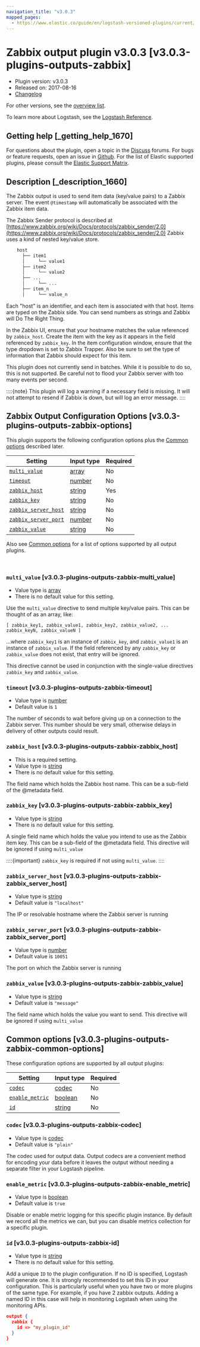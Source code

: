 ```yaml
---
navigation_title: "v3.0.3"
mapped_pages:
  - https://www.elastic.co/guide/en/logstash-versioned-plugins/current/v3.0.3-plugins-outputs-zabbix.html
---
```


# Zabbix output plugin v3.0.3 [v3.0.3-plugins-outputs-zabbix]


* Plugin version: v3.0.3
* Released on: 2017-08-16
* [Changelog](https://github.com/logstash-plugins/logstash-output-zabbix/blob/v3.0.3/CHANGELOG.md)

For other versions, see the [overview list](output-zabbix-index.md).

To learn more about Logstash, see the [Logstash Reference](logstash://reference/index.md).

## Getting help [_getting_help_1670]

For questions about the plugin, open a topic in the [Discuss](http://discuss.elastic.co) forums. For bugs or feature requests, open an issue in [Github](https://github.com/logstash-plugins/logstash-output-zabbix). For the list of Elastic supported plugins, please consult the [Elastic Support Matrix](https://www.elastic.co/support/matrix#matrix_logstash_plugins).


## Description [_description_1660]

The Zabbix output is used to send item data (key/value pairs) to a Zabbix server.  The event `@timestamp` will automatically be associated with the Zabbix item data.

The Zabbix Sender protocol is described at [https://www.zabbix.org/wiki/Docs/protocols/zabbix_sender/2.0](https://www.zabbix.org/wiki/Docs/protocols/zabbix_sender/2.0) Zabbix uses a kind of nested key/value store.

```txt
    host
      ├── item1
      │     └── value1
      ├── item2
      │     └── value2
      ├── ...
      │     └── ...
      ├── item_n
      │     └── value_n
```

Each "host" is an identifier, and each item is associated with that host. Items are typed on the Zabbix side.  You can send numbers as strings and Zabbix will Do The Right Thing.

In the Zabbix UI, ensure that your hostname matches the value referenced by `zabbix_host`. Create the item with the key as it appears in the field referenced by `zabbix_key`.  In the item configuration window, ensure that the type dropdown is set to Zabbix Trapper. Also be sure to set the type of information that Zabbix should expect for this item.

This plugin does not currently send in batches.  While it is possible to do so, this is not supported.  Be careful not to flood your Zabbix server with too many events per second.

::::{note}
This plugin will log a warning if a necessary field is missing. It will not attempt to resend if Zabbix is down, but will log an error message.
::::



## Zabbix Output Configuration Options [v3.0.3-plugins-outputs-zabbix-options]

This plugin supports the following configuration options plus the [Common options](v3-0-3-plugins-outputs-zabbix.md#v3.0.3-plugins-outputs-zabbix-common-options) described later.

| Setting | Input type | Required |
| --- | --- | --- |
| [`multi_value`](v3-0-3-plugins-outputs-zabbix.md#v3.0.3-plugins-outputs-zabbix-multi_value) | [array](logstash://reference/configuration-file-structure.md#array) | No |
| [`timeout`](v3-0-3-plugins-outputs-zabbix.md#v3.0.3-plugins-outputs-zabbix-timeout) | [number](logstash://reference/configuration-file-structure.md#number) | No |
| [`zabbix_host`](v3-0-3-plugins-outputs-zabbix.md#v3.0.3-plugins-outputs-zabbix-zabbix_host) | [string](logstash://reference/configuration-file-structure.md#string) | Yes |
| [`zabbix_key`](v3-0-3-plugins-outputs-zabbix.md#v3.0.3-plugins-outputs-zabbix-zabbix_key) | [string](logstash://reference/configuration-file-structure.md#string) | No |
| [`zabbix_server_host`](v3-0-3-plugins-outputs-zabbix.md#v3.0.3-plugins-outputs-zabbix-zabbix_server_host) | [string](logstash://reference/configuration-file-structure.md#string) | No |
| [`zabbix_server_port`](v3-0-3-plugins-outputs-zabbix.md#v3.0.3-plugins-outputs-zabbix-zabbix_server_port) | [number](logstash://reference/configuration-file-structure.md#number) | No |
| [`zabbix_value`](v3-0-3-plugins-outputs-zabbix.md#v3.0.3-plugins-outputs-zabbix-zabbix_value) | [string](logstash://reference/configuration-file-structure.md#string) | No |

Also see [Common options](v3-0-3-plugins-outputs-zabbix.md#v3.0.3-plugins-outputs-zabbix-common-options) for a list of options supported by all output plugins.

 

### `multi_value` [v3.0.3-plugins-outputs-zabbix-multi_value]

* Value type is [array](logstash://reference/configuration-file-structure.md#array)
* There is no default value for this setting.

Use the `multi_value` directive to send multiple key/value pairs. This can be thought of as an array, like:

`[ zabbix_key1, zabbix_value1, zabbix_key2, zabbix_value2, ... zabbix_keyN, zabbix_valueN ]`

…​where `zabbix_key1` is an instance of `zabbix_key`, and `zabbix_value1` is an instance of `zabbix_value`.  If the field referenced by any `zabbix_key` or `zabbix_value` does not exist, that entry will be ignored.

This directive cannot be used in conjunction with the single-value directives `zabbix_key` and `zabbix_value`.


### `timeout` [v3.0.3-plugins-outputs-zabbix-timeout]

* Value type is [number](logstash://reference/configuration-file-structure.md#number)
* Default value is `1`

The number of seconds to wait before giving up on a connection to the Zabbix server. This number should be very small, otherwise delays in delivery of other outputs could result.


### `zabbix_host` [v3.0.3-plugins-outputs-zabbix-zabbix_host]

* This is a required setting.
* Value type is [string](logstash://reference/configuration-file-structure.md#string)
* There is no default value for this setting.

The field name which holds the Zabbix host name. This can be a sub-field of the @metadata field.


### `zabbix_key` [v3.0.3-plugins-outputs-zabbix-zabbix_key]

* Value type is [string](logstash://reference/configuration-file-structure.md#string)
* There is no default value for this setting.

A single field name which holds the value you intend to use as the Zabbix item key. This can be a sub-field of the @metadata field. This directive will be ignored if using `multi_value`

::::{important}
`zabbix_key` is required if not using `multi_value`.
::::



### `zabbix_server_host` [v3.0.3-plugins-outputs-zabbix-zabbix_server_host]

* Value type is [string](logstash://reference/configuration-file-structure.md#string)
* Default value is `"localhost"`

The IP or resolvable hostname where the Zabbix server is running


### `zabbix_server_port` [v3.0.3-plugins-outputs-zabbix-zabbix_server_port]

* Value type is [number](logstash://reference/configuration-file-structure.md#number)
* Default value is `10051`

The port on which the Zabbix server is running


### `zabbix_value` [v3.0.3-plugins-outputs-zabbix-zabbix_value]

* Value type is [string](logstash://reference/configuration-file-structure.md#string)
* Default value is `"message"`

The field name which holds the value you want to send. This directive will be ignored if using `multi_value`



## Common options [v3.0.3-plugins-outputs-zabbix-common-options]

These configuration options are supported by all output plugins:

| Setting | Input type | Required |
| --- | --- | --- |
| [`codec`](v3-0-3-plugins-outputs-zabbix.md#v3.0.3-plugins-outputs-zabbix-codec) | [codec](logstash://reference/configuration-file-structure.md#codec) | No |
| [`enable_metric`](v3-0-3-plugins-outputs-zabbix.md#v3.0.3-plugins-outputs-zabbix-enable_metric) | [boolean](logstash://reference/configuration-file-structure.md#boolean) | No |
| [`id`](v3-0-3-plugins-outputs-zabbix.md#v3.0.3-plugins-outputs-zabbix-id) | [string](logstash://reference/configuration-file-structure.md#string) | No |

### `codec` [v3.0.3-plugins-outputs-zabbix-codec]

* Value type is [codec](logstash://reference/configuration-file-structure.md#codec)
* Default value is `"plain"`

The codec used for output data. Output codecs are a convenient method for encoding your data before it leaves the output without needing a separate filter in your Logstash pipeline.


### `enable_metric` [v3.0.3-plugins-outputs-zabbix-enable_metric]

* Value type is [boolean](logstash://reference/configuration-file-structure.md#boolean)
* Default value is `true`

Disable or enable metric logging for this specific plugin instance. By default we record all the metrics we can, but you can disable metrics collection for a specific plugin.


### `id` [v3.0.3-plugins-outputs-zabbix-id]

* Value type is [string](logstash://reference/configuration-file-structure.md#string)
* There is no default value for this setting.

Add a unique `ID` to the plugin configuration. If no ID is specified, Logstash will generate one. It is strongly recommended to set this ID in your configuration. This is particularly useful when you have two or more plugins of the same type. For example, if you have 2 zabbix outputs. Adding a named ID in this case will help in monitoring Logstash when using the monitoring APIs.

```json
output {
  zabbix {
    id => "my_plugin_id"
  }
}
```



